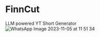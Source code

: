 # FinnCut
LLM powered YT Short Generator
![WhatsApp Image 2023-11-05 at 11 51 34](https://github.com/MrGladiator14/FinnCut/assets/93448605/b3b7fe97-55dd-44b3-8174-8fca78595de6)

